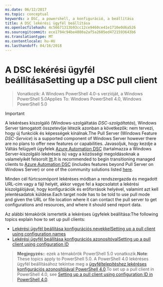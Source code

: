 ```yaml
---
ms.date: 06/12/2017
ms.topic: conceptual
keywords: a DSC, a powershell, a konfiguráció, a beállítása
title: A DSC lekérési ügyfél beállítása
ms.openlocfilehash: 4c56671313b93cc12ce9460ce41e1710e0d6a526
ms.sourcegitcommit: ece1794c94be4880a2af5a2605ed4721593643b6
ms.translationtype: MT
ms.contentlocale: hu-HU
ms.lasthandoff: 04/16/2018
---
```

# <a name="setting-up-a-dsc-pull-client"></a><span data-ttu-id="238b0-103">A DSC lekérési ügyfél beállítása</span><span class="sxs-lookup"><span data-stu-id="238b0-103">Setting up a DSC pull client</span></span>

> <span data-ttu-id="238b0-104">Vonatkozik: A Windows PowerShell 4.0-s verzióját, a Windows PowerShell 5.0</span><span class="sxs-lookup"><span data-stu-id="238b0-104">Applies To: Windows PowerShell 4.0, Windows PowerShell 5.0</span></span>

> [!IMPORTANT]
> <span data-ttu-id="238b0-105">A lekéréses kiszolgáló (Windows-szolgáltatás *DSC-szolgáltatás*), Windows Server támogatott összetevője létezik azonban a következők: nem tervezi, hogy új funkciók és képességek kínálnak.</span><span class="sxs-lookup"><span data-stu-id="238b0-105">The Pull Server (Windows Feature *DSC-Service*) is a supported component of Windows Server however there are no plans to offer new features or capabilities.</span></span> <span data-ttu-id="238b0-106">Javasoljuk, hogy kezdje a Váltás felügyelt ügyfelek [Azure Automation DSC](/azure/automation/automation-dsc-getting-started) (tartalmazza a Windows Server-kiszolgáló lekéréses is) vagy a közösségi megoldásoknak a valamelyikét felsorolt [Itt](pullserver.md#community-solutions-for-pull-service).</span><span class="sxs-lookup"><span data-stu-id="238b0-106">It is recommended to begin transitioning managed clients to [Azure Automation DSC](/azure/automation/automation-dsc-getting-started) (includes features beyond Pull Server on Windows Server) or one of the community solutions listed [here](pullserver.md#community-solutions-for-pull-service).</span></span>

<span data-ttu-id="238b0-107">Minden cél fürtcsomópont lekéréses módban a rendszergazda és megadott URL-cím vagy a fájl helyét, akkor vegye fel a kapcsolatot a lekérési kiszolgálójával, hogy konfigurációk és erőforrások helyével, valamint azt kell jelentésadatok küldése.</span><span class="sxs-lookup"><span data-stu-id="238b0-107">Each target node has to be told to use pull mode and given the URL or file location where it can contact the pull server to get configurations and resources, and where it should send report data.</span></span>

<span data-ttu-id="238b0-108">Az alábbi témakörök ismertetik a lekéréses ügyfelek beállítása:</span><span class="sxs-lookup"><span data-stu-id="238b0-108">The following topics explain how to set up pull clients:</span></span>

* [<span data-ttu-id="238b0-109">Lekérési ügyfél beállítása konfigurációs nevekkel</span><span class="sxs-lookup"><span data-stu-id="238b0-109">Setting up a pull client using configuration names</span></span>](pullClientConfigNames.md)
* [<span data-ttu-id="238b0-110">Lekérési ügyfél beállítása konfigurációs azonosítóval</span><span class="sxs-lookup"><span data-stu-id="238b0-110">Setting up a pull client using configuration ID</span></span>](pullClientConfigID.md)

> <span data-ttu-id="238b0-111">**Megjegyzés:**: ezek a témakörök PowerShell 5.0 vonatkozik.</span><span class="sxs-lookup"><span data-stu-id="238b0-111">**Note**: These topics apply to PowerShell 5.0.</span></span> <span data-ttu-id="238b0-112">A PowerShell 4.0 lekéréses ügyfél beállításához tekintse meg a [ügyféltelepítéshez lekéréses konfigurációs azonosítójával PowerShell 4.0](pullClientConfigID4.md).</span><span class="sxs-lookup"><span data-stu-id="238b0-112">To set up a pull client in PowerShell 4.0, see [Setting up a pull client using configuration ID in PowerShell 4.0](pullClientConfigID4.md).</span></span>